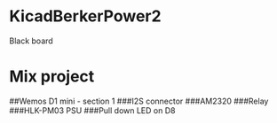 # KicadBerkerPower2
Black board

# Mix project
##Wemos D1 mini - section 1
###I2S connector
###AM2320 
###Relay
###HLK-PM03 PSU
###Pull down LED on D8
##
##
##